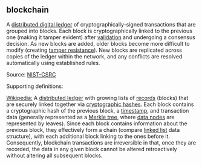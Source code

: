 ## blockchain

<p class="c8"><span>A </span><span class="c2"><a class="c3" href="#h.eoh04mpatko3">distributed digital ledger</a></span><span>&nbsp;of cryptographically-signed transactions that are grouped into blocks. Each block is cryptographically linked to the previous one (making it tamper evident) after </span><span class="c2"><a class="c3" href="#h.rbp41an0omv6">validation</a></span><span>&nbsp;and undergoing a consensus decision. As new blocks are added, older blocks become more difficult to modify (creating </span><span class="c2"><a class="c3" href="#h.hpl12if94wa6">tamper resistance</a></span><span class="c0">). New blocks are replicated across copies of the ledger within the network, and any conflicts are resolved automatically using established rules.</span></p><p class="c8"><span>Source: </span><span class="c2"><a class="c3" href="https://www.google.com/url?q=https://csrc.nist.gov/glossary/term/blockchain&amp;sa=D&amp;source=editors&amp;ust=1706779842534244&amp;usg=AOvVaw3IvlHcp9ao4w0FavdiE0kK">NIST-CSRC</a></span></p><p class="c8"><span class="c0">Supporting definitions:</span></p><p class="c8"><span class="c2"><a class="c3" href="https://www.google.com/url?q=https://en.wikipedia.org/wiki/Blockchain&amp;sa=D&amp;source=editors&amp;ust=1706779842534914&amp;usg=AOvVaw23O4deQG43eWzLkWqd8Fgg">Wikipedia:</a></span><span>&nbsp;A </span><span class="c2"><a class="c3" href="https://www.google.com/url?q=https://en.wikipedia.org/wiki/Distributed_ledger&amp;sa=D&amp;source=editors&amp;ust=1706779842535219&amp;usg=AOvVaw00RQgrd_nw7d-u0eFrE4YT">distributed ledger</a></span><span>&nbsp;with growing lists of </span><span class="c2"><a class="c3" href="https://www.google.com/url?q=https://en.wikipedia.org/wiki/Record_(computer_science)&amp;sa=D&amp;source=editors&amp;ust=1706779842535496&amp;usg=AOvVaw01OSk5GAEPZDIDekt6IxYq">records</a></span><span>&nbsp;(blocks) that are securely linked together via </span><span class="c2"><a class="c3" href="https://www.google.com/url?q=https://en.wikipedia.org/wiki/Cryptographic_hash_function&amp;sa=D&amp;source=editors&amp;ust=1706779842535784&amp;usg=AOvVaw3selvWcEeJB9wTUjwops79">cryptographic hashes</a></span><span>.</span><span>&nbsp;Each block contains a cryptographic hash of the previous block, a </span><span class="c2"><a class="c3" href="https://www.google.com/url?q=https://en.wikipedia.org/wiki/Trusted_timestamping&amp;sa=D&amp;source=editors&amp;ust=1706779842536084&amp;usg=AOvVaw1-QDZscIWXWWTz0BYHDps9">timestamp</a></span><span>, and transaction data (generally represented as a </span><span class="c2"><a class="c3" href="https://www.google.com/url?q=https://en.wikipedia.org/wiki/Merkle_tree&amp;sa=D&amp;source=editors&amp;ust=1706779842536340&amp;usg=AOvVaw1u4dtJlg5TIAZEYasTqswx">Merkle tree</a></span><span>, where </span><span class="c2"><a class="c3" href="https://www.google.com/url?q=https://en.wikipedia.org/wiki/Node_(computer_science)&amp;sa=D&amp;source=editors&amp;ust=1706779842536600&amp;usg=AOvVaw3Sw6TV3jLLVHBk8M_pr6DR">data nodes</a></span><span>&nbsp;are represented by leaves). Since each block contains information about the previous block, they effectively form a chain (compare </span><span class="c2"><a class="c3" href="https://www.google.com/url?q=https://en.wikipedia.org/wiki/Linked_list&amp;sa=D&amp;source=editors&amp;ust=1706779842536867&amp;usg=AOvVaw0VyXjb0zS1tvF36RCB_b_8">linked list</a></span><span class="c0">&nbsp;data structure), with each additional block linking to the ones before it. Consequently, blockchain transactions are irreversible in that, once they are recorded, the data in any given block cannot be altered retroactively without altering all subsequent blocks.</span></p>

